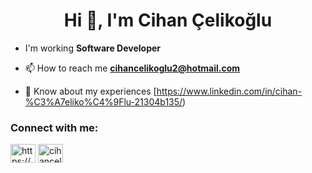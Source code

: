 <h1 align="center">Hi 👋, I'm Cihan Çelikoğlu</h1>


- I'm working **Software Developer**

- 📫 How to reach me **cihancelikoglu2@hotmail.com**

- 📄 Know about my experiences [https://www.linkedin.com/in/cihan-%C3%A7eliko%C4%9Flu-21304b135/)

<h3 align="left">Connect with me:</h3>
<p align="left">

<a href="https://www.linkedin.com/in/cihan-%C3%A7eliko%C4%9Flu-21304b135/" target="blank"><img align="center" src="https://raw.githubusercontent.com/rahuldkjain/github-profile-readme-generator/master/src/images/icons/Social/linked-in-alt.svg" alt="https://www.linkedin.com/in/cihan-%C3%A7eliko%C4%9Flu-21304b135/" height="30" width="40" /></a>
<a></a>
<a href="https://www.instagram.com/cihancelikoglu2/" target="blank"><img align="center" src="https://raw.githubusercontent.com/rahuldkjain/github-profile-readme-generator/master/src/images/icons/Social/instagram.svg" alt="cihancelikoglu" height="30" width="40" /></a>


